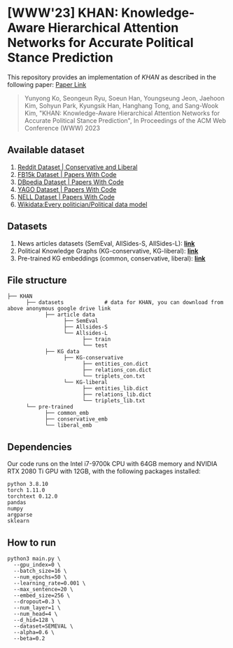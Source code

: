 # [WWW'23] KHAN: Knowledge-Aware Hierarchical Attention Networks for Accurate Political Stance Prediction
This repository provides an implementation of *KHAN* as described in the following paper: [Paper Link](https://yy-ko.github.io/assets/files/WWW23-khan-paper.pdf)
> Yunyong Ko, Seongeun Ryu, Soeun Han, Youngseung Jeon, Jaehoon Kim, Sohyun Park, Kyungsik Han, Hanghang Tong, and Sang-Wook Kim, "KHAN: Knowledge-Aware Hierarchical Attention Networks for Accurate Political Stance Prediction", In Proceedings of the ACM Web Conference (WWW) 2023<br>




## Available dataset
1. [Reddit Dataset | Conservative and Liberal](https://drive.google.com/drive/folders/1RDSp2SoGgRFGybarVFUo6OPth8fiGjUC)
2. [FB15k Dataset | Papers With Code](https://paperswithcode.com/dataset/fb15k)
3. [DBpedia Dataset | Papers With Code](https://paperswithcode.com/dataset/dbpedia)
4. [YAGO Dataset | Papers With Code](https://paperswithcode.com/dataset/yago)
5. [NELL Dataset | Papers With Code](https://paperswithcode.com/dataset/nell)
6. [Wikidata:Every politician/Political data model](https://www.wikidata.org/wiki/Wikidata:WikiProject_every_politician)

## Datasets
1. News articles datasets (SemEval, AllSides-S, AllSides-L): [**link**](https://drive.google.com/drive/u/2/folders/1ksV0PUncXyBnEHGPB4H4mae2ybXX3Ch0)
2. Political Knowledge Graphs (KG-conservative, KG-liberal): [**link**](https://drive.google.com/drive/u/2/folders/1DHlKOhKgISw9VTYmbMvnsIbaaLRtqhbq)
3. Pre-trained KG embeddings (common, conservative, liberal): [**link**](https://drive.google.com/drive/u/2/folders/14EgeI1RdSTccETqRgDd36writP6lUu1R)

## File structure
```
├── KHAN
      ├── datasets             # data for KHAN, you can download from above anonymous google drive link
            ├── article data
                  ├── SemEval
                  ├── Allsides-S
                  └── Allsides-L
                        ├── train
                        └── test
            ├── KG data
                  ├── KG-conservative
                        ├── entities_con.dict
                        ├── relations_con.dict
                        └── triplets_con.txt
                  └── KG-liberal
                        ├── entities_lib.dict
                        ├── relations_lib.dict
                        └── triplets_lib.txt
      └── pre-trained
            ├── common_emb
            ├── conservative_emb
            └── liberal_emb

```

## Dependencies
Our code runs on the Intel i7-9700k CPU with 64GB memory and NVIDIA RTX 2080 Ti GPU with 12GB, with the following packages installed:
```
python 3.8.10
torch 1.11.0
torchtext 0.12.0
pandas
numpy
argparse
sklearn
```

## How to run
```
python3 main.py \
  --gpu_index=0 \
  --batch_size=16 \
  --num_epochs=50 \
  --learning_rate=0.001 \
  --max_sentence=20 \
  --embed_size=256 \
  --dropout=0.3 \
  --num_layer=1 \
  --num_head=4 \
  --d_hid=128 \
  --dataset=SEMEVAL \
  --alpha=0.6 \
  --beta=0.2
```

